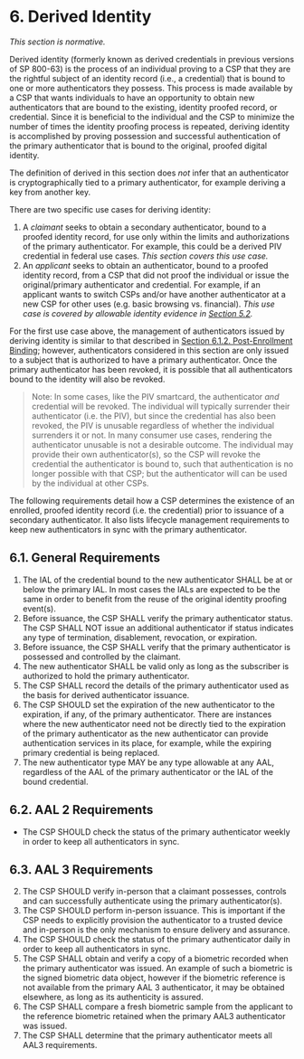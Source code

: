 <a name="sec6"></a>

<div class="breaker"></div>

# <a name="derived-authN"></a> 6. Derived Identity

_This section is normative._

Derived identity (formerly known as derived credentials in previous versions of SP 800-63) is the process of an individual proving to a CSP that they are the rightful subject of an identity record (i.e., a credential) that is bound to one or more authenticators they possess. This process is made available by a CSP that wants individuals to have an opportunity to obtain new authenticators that are bound to the existing, identity proofed record, or credential. Since it is beneficial to the individual and the CSP to minimize the number of times the identity proofing process is repeated, deriving identity is accomplished by proving possession and successful authentication of the primary authenticator that is bound to the original, proofed digital identity.

The definition of derived in this section does *not* infer that an authenticator is cryptographically tied to a primary authenticator, for example deriving a key from another key.

There are two specific use cases for deriving identity:

1. A _claimant_ seeks to obtain a secondary authenticator, bound to a proofed identity record, for use only within the limits and authorizations of the primary authenticator.  For example, this could be a derived PIV credential in federal use cases. *This section covers this use case.*
2. An _applicant_ seeks to obtain an authenticator, bound to a proofed identity record, from a CSP that did not proof the individual or issue the original/primary authenticator and credential. For example, if an applicant wants to switch CSPs and/or have another authenticator at a new CSP for other uses (e.g. basic browsing vs. financial). *This use case is covered by allowable identity evidence in [Section 5.2](#validate).*

For the first use case above, the management of authenticators issued by deriving identity is similar to that described in [Section 6.1.2. Post-Enrollment Binding](https://pages.nist.gov/800-63-3/sp800-63b.html#post-enroll-bind); however,  authenticators considered in this section are only issued to a subject that is authorized to have a primary authenticator.  Once the primary authenticator has been revoked, it is possible that all authenticators bound to the identity will also be revoked.

> Note: In some cases, like the PIV smartcard, the authenticator _and_ credential will be revoked.  The individual will typically surrender their authenticator (i.e. the PIV), but since the credential has also been revoked, the PIV is unusable regardless of whether the individual surrenders it or not.  In many consumer use cases, rendering the authenticator unusable is not a desirable outcome. The individual may provide their own authenticator(s), so the CSP will revoke the credential the authenticator is bound to, such that authentication is no longer possible with that CSP; but the authenticator will can be used by the individual at other CSPs.

The following requirements detail how a CSP determines the existence of an enrolled, proofed identity record (i.e. the credential) prior to issuance of a secondary authenticator.  It also lists lifecycle management requirements to keep new authenticators in sync with the primary authenticator.

## 6.1. General Requirements

1. The IAL of the credential bound to the new authenticator SHALL be at or below the primary IAL. In most cases the IALs are expected to be the same in order to benefit from the reuse of the original identity proofing event(s).
1. Before issuance, the CSP SHALL verify the primary authenticator status. The CSP SHALL NOT issue an additional authenticator if status indicates any type of termination, disablement, revocation, or expiration.
2. Before issuance, the CSP SHALL verify that the primary authenticator is possessed and controlled by the claimant.
3. The new authenticator SHALL be valid only as long as the subscriber is authorized to hold the primary authenticator.
4. The CSP SHALL record the details of the primary authenticator used as the basis for derived authenticator issuance.
5. The CSP SHOULD set the expiration of the new authenticator to the expiration, if any, of the primary authenticator. There are instances where the new authenticator need not be directly tied to the expiration of the primary authenticator as the new authenticator can provide authentication services in its place, for example, while the expiring primary credential is being replaced.
6. The new authenticator type MAY be any type allowable at any AAL, regardless of the AAL of the primary authenticator or the IAL of the bound credential.


## 6.2. AAL 2 Requirements

- The CSP SHOULD check the status of the primary authenticator weekly in order to keep all authenticators in sync.


## <a name="dc-ial3"></a>6.3. AAL 3 Requirements
2. The CSP SHOULD verify in-person that a claimant possesses, controls and can successfully authenticate using the primary authenticator(s).
1.  The CSP SHOULD perform in-person issuance. This is important if the CSP needs to explicitly provision the authenticator to a trusted device and in-person is the only mechanism to ensure delivery and assurance.
2. The CSP SHOULD check the status of the primary authenticator daily in order to keep all authenticators in sync.
3. The CSP SHALL obtain and verify a copy of a biometric recorded when the primary authenticator was issued. An example of such a biometric is the signed biometric data object, however if the biometric reference is not available from the primary AAL 3 authenticator, it may be obtained elsewhere, as long as its authenticity is assured.
4. The CSP SHALL compare a fresh biometric sample from the applicant to the reference biometric retained when the primary AAL3 authenticator was issued.
5. The CSP SHALL determine that the primary authenticator meets all AAL3 requirements.

